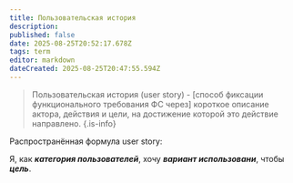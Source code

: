 ```yaml
---
title: Пользовательская история
description: 
published: false
date: 2025-08-25T20:52:17.678Z
tags: term
editor: markdown
dateCreated: 2025-08-25T20:47:55.594Z
---
```


> Пользовательская история (user story) - [способ фиксации функционального требования ФС через] короткое описание актора, действия и цели, на достижение которой это действие направлено.
{.is-info}


Распространённая формула user story: 

Я, как ***категория пользователей***, хочу ***вариант использовани***, чтобы ***цель***.